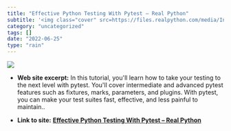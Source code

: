 ```yaml
---
title: "Effective Python Testing With Pytest – Real Python"
subtitle: '<img class="cover" src=https://files.realpython.com/media/Intermediate-Advanced-PyTest-Features_Wate...'
category: "uncategorized"
tags: []
date: "2022-06-25"
type: "rain"
---
```

<img class="cover" src=https://files.realpython.com/media/Intermediate-Advanced-PyTest-Features_Watermarked.43fb169e7121.jpg>



* **Web site excerpt:** In this tutorial, you'll learn how to take your testing to the next level with pytest. You'll cover intermediate and advanced pytest features such as fixtures, marks, parameters, and plugins. With pytest, you can make your test suites fast, effective, and less painful to maintain..

* **Link to site:** **[Effective Python Testing With Pytest – Real Python](https://realpython.com/pytest-python-testing/#how-to-install-pytest)**